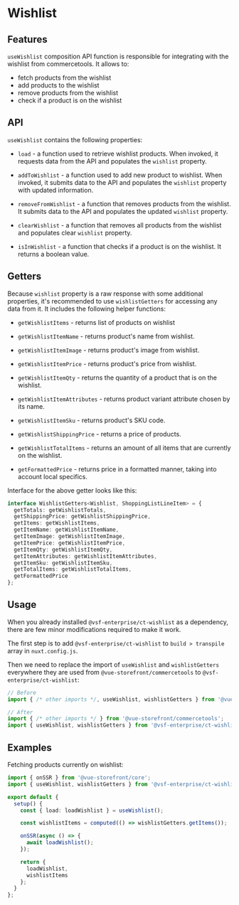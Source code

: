 # Wishlist
## Features

`useWishlist` composition API function is responsible for integrating with the wishlist from commercetools. It allows to:

- fetch products from the wishlist
- add products to the wishlist
- remove products from the wishlist
- check if a product is on the wishlist

## API

`useWishlist` contains the following properties:

- `load` - a function used to retrieve wishlist products. When invoked, it requests data from the API and populates the `wishlist` property.

- `addToWishlist` - a function used to add new product to wishlist. When invoked, it submits data to the API and populates the `wishlist` property with updated information.

- `removeFromWishlist` - a function that removes products from the wishlist. It submits data to the API and populates the updated `wishlist` property.

- `clearWishlist` - a function that removes all products from the wishlist and populates clear `wishlist` property.

- `isInWishlist` - a function that checks if a product is on the wishlist. It returns a boolean value.

## Getters

Because `wishlist` property is a raw response with some additional properties, it's recommended to use `wishlistGetters` for accessing any data from it. It includes the following helper functions:

- `getWishlistItems` - returns list of products on wishlist

- `getWishlistItemName` - returns product's name from wishlist.

- `getWishlistItemImage` - returns product's image from wishlist.

- `getWishlistItemPrice` - returns product's price from wishlist.

- `getWishlistItemQty` - returns the quantity of a product that is on the wishlist.

- `getWishlistItemAttributes` - returns product variant attribute chosen by its name.

- `getWishlistItemSku` - returns product's SKU code.

- `getWishlistShippingPrice` - returns a price of products.

- `getWishlistTotalItems` - returns an amount of all items that are currently on the wishlist.

- `getFormattedPrice` - returns price in a formatted manner, taking into account local specifics.

Interface for the above getter looks like this:

```typescript
interface WishlistGetters<Wishlist, ShoppingListLineItem> = {
  getTotals: getWishlistTotals,
  getShippingPrice: getWishlistShippingPrice,
  getItems: getWishlistItems,
  getItemName: getWishlistItemName,
  getItemImage: getWishlistItemImage,
  getItemPrice: getWishlistItemPrice,
  getItemQty: getWishlistItemQty,
  getItemAttributes: getWishlistItemAttributes,
  getItemSku: getWishlistItemSku,
  getTotalItems: getWishlistTotalItems,
  getFormattedPrice
};
```

## Usage

When you already installed `@vsf-enterprise/ct-wishlist` as a dependency, there are few minor modifications required to make it work.

The first step is to add `@vsf-enterprise/ct-wishlist` to `build > transpile` array in `nuxt.config.js`.

Then we need to replace the import of `useWishlist` and `wishlistGetters` everywhere they are used from `@vue-storefront/commercetools` to `@vsf-enterprise/ct-wishlist`:

```javascript
// Before
import { /* other imports */, useWishlist, wishlistGetters } from '@vue-storefront/commercetools';

// After
import { /* other imports */ } from '@vue-storefront/commercetools';
import { useWishlist, wishlistGetters } from '@vsf-enterprise/ct-wishlist';
```

## Examples

Fetching products currently on wishlist:

```typescript
import { onSSR } from '@vue-storefront/core';
import { useWishlist, wishlistGetters } from '@vsf-enterprise/ct-wishlist';

export default {
  setup() {
    const { load: loadWishlist } = useWishlist();

    const wishlistItems = computed(() => wishlistGetters.getItems());

    onSSR(async () => {
      await loadWishlist();
    });

    return {
      loadWishlist,
      wishlistItems
    };
  }
};
```
